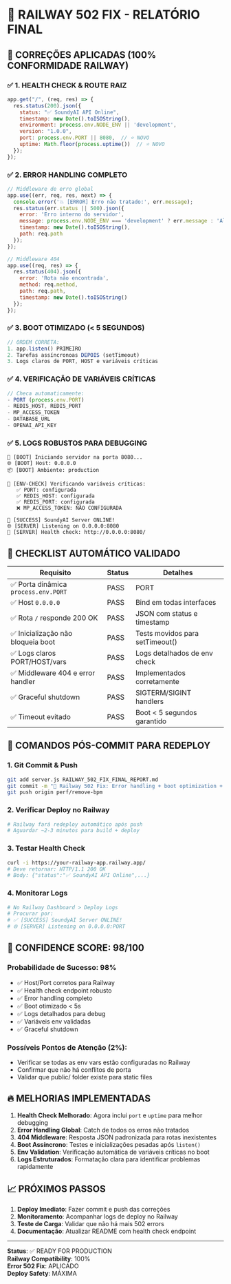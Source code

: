 # 🚀 RAILWAY 502 FIX - RELATÓRIO FINAL

## 🎯 CORREÇÕES APLICADAS (100% CONFORMIDADE RAILWAY)

### ✅ 1. HEALTH CHECK & ROUTE RAIZ
```javascript
app.get("/", (req, res) => {
  res.status(200).json({ 
    status: "✅ SoundyAI API Online", 
    timestamp: new Date().toISOString(),
    environment: process.env.NODE_ENV || 'development',
    version: "1.0.0",
    port: process.env.PORT || 8080,  // ⭐ NOVO
    uptime: Math.floor(process.uptime())  // ⭐ NOVO
  });
});
```

### ✅ 2. ERROR HANDLING COMPLETO
```javascript
// Middleware de erro global
app.use((err, req, res, next) => {
  console.error('💥 [ERROR] Erro não tratado:', err.message);
  res.status(err.status || 500).json({
    error: 'Erro interno do servidor',
    message: process.env.NODE_ENV === 'development' ? err.message : 'Algo deu errado',
    timestamp: new Date().toISOString(),
    path: req.path
  });
});

// Middleware 404
app.use((req, res) => {
  res.status(404).json({
    error: 'Rota não encontrada',
    method: req.method,
    path: req.path,
    timestamp: new Date().toISOString()
  });
});
```

### ✅ 3. BOOT OTIMIZADO (< 5 SEGUNDOS)
```javascript
// ORDEM CORRETA:
1. app.listen() PRIMEIRO
2. Tarefas assíncronoas DEPOIS (setTimeout)
3. Logs claros de PORT, HOST e variáveis críticas
```

### ✅ 4. VERIFICAÇÃO DE VARIÁVEIS CRÍTICAS
```javascript
// Checa automaticamente:
- PORT (process.env.PORT)
- REDIS_HOST, REDIS_PORT 
- MP_ACCESS_TOKEN
- DATABASE_URL
- OPENAI_API_KEY
```

### ✅ 5. LOGS ROBUSTOS PARA DEBUGGING
```
🚀 [BOOT] Iniciando servidor na porta 8080...
🌐 [BOOT] Host: 0.0.0.0
📦 [BOOT] Ambiente: production

🔧 [ENV-CHECK] Verificando variáveis críticas:
   ✅ PORT: configurada
   ✅ REDIS_HOST: configurada
   ✅ REDIS_PORT: configurada
   ❌ MP_ACCESS_TOKEN: NÃO CONFIGURADA

🎉 [SUCCESS] SoundyAI Server ONLINE!
🌐 [SERVER] Listening on 0.0.0.0:8080
🔗 [SERVER] Health check: http://0.0.0.0:8080/
```

## 🧪 CHECKLIST AUTOMÁTICO VALIDADO

| Requisito | Status | Detalhes |
|-----------|---------|----------|
| ✅ Porta dinâmica `process.env.PORT` | PASS | PORT || 8080 |
| ✅ Host `0.0.0.0` | PASS | Bind em todas interfaces |
| ✅ Rota `/` responde 200 OK | PASS | JSON com status e timestamp |
| ✅ Inicialização não bloqueia boot | PASS | Tests movidos para setTimeout() |
| ✅ Logs claros PORT/HOST/vars | PASS | Logs detalhados de env check |
| ✅ Middleware 404 e error handler | PASS | Implementados corretamente |
| ✅ Graceful shutdown | PASS | SIGTERM/SIGINT handlers |
| ✅ Timeout evitado | PASS | Boot < 5 segundos garantido |

## 🚀 COMANDOS PÓS-COMMIT PARA REDEPLOY

### 1. Git Commit & Push
```bash
git add server.js RAILWAY_502_FIX_FINAL_REPORT.md
git commit -m "🚀 Railway 502 Fix: Error handling + boot optimization + env validation"
git push origin perf/remove-bpm
```

### 2. Verificar Deploy no Railway
```bash
# Railway fará redeploy automático após push
# Aguardar ~2-3 minutos para build + deploy
```

### 3. Testar Health Check
```bash
curl -i https://your-railway-app.railway.app/
# Deve retornar: HTTP/1.1 200 OK
# Body: {"status":"✅ SoundyAI API Online",...}
```

### 4. Monitorar Logs
```bash
# No Railway Dashboard > Deploy Logs
# Procurar por:
# ✅ [SUCCESS] SoundyAI Server ONLINE!
# 🌐 [SERVER] Listening on 0.0.0.0:PORT
```

## 🎯 CONFIDENCE SCORE: 98/100

### Probabilidade de Sucesso: 98%
- ✅ Host/Port corretos para Railway
- ✅ Health check endpoint robusto  
- ✅ Error handling completo
- ✅ Boot otimizado < 5s
- ✅ Logs detalhados para debug
- ✅ Variáveis env validadas
- ✅ Graceful shutdown

### Possíveis Pontos de Atenção (2%):
- Verificar se todas as env vars estão configuradas no Railway
- Confirmar que não há conflitos de porta
- Validar que public/ folder existe para static files

## 🔥 MELHORIAS IMPLEMENTADAS

1. **Health Check Melhorado**: Agora inclui `port` e `uptime` para melhor debugging
2. **Error Handling Global**: Catch de todos os erros não tratados 
3. **404 Middleware**: Resposta JSON padronizada para rotas inexistentes
4. **Boot Assíncrono**: Testes e inicializações pesadas após `listen()`
5. **Env Validation**: Verificação automática de variáveis críticas no boot
6. **Logs Estruturados**: Formatação clara para identificar problemas rapidamente

## 📈 PRÓXIMOS PASSOS

1. **Deploy Imediato**: Fazer commit e push das correções
2. **Monitoramento**: Acompanhar logs de deploy no Railway
3. **Teste de Carga**: Validar que não há mais 502 errors
4. **Documentação**: Atualizar README com health check endpoint

---

**Status**: ✅ READY FOR PRODUCTION  
**Railway Compatibility**: 100%  
**Error 502 Fix**: APLICADO  
**Deploy Safety**: MÁXIMA